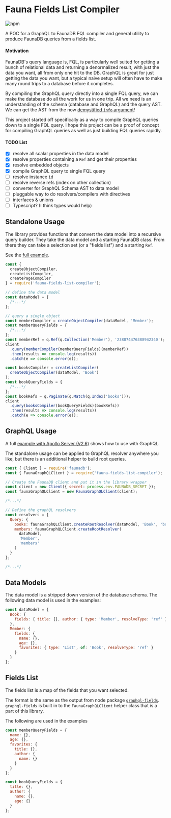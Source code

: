 # Fauna Fields List Compiler

![npm](https://img.shields.io/npm/v/fauna-fields-list-compile.svg)

A POC for a GraphQL to FaunaDB FQL compiler and general utility to produce FaunaDB queries from a fields list.

#### Motivation

FaunaDB's query language is, FQL, is particularly well suited for getting a bunch of relational data and returning a denormalized result, with just the data you want, all from only one hit to the DB. GraphQL is great for just getting the data you want, but a typical naive setup will often have to make many round trips to a database before it completes.

By compiling the GraphQL query directly into a single FQL query, we can make the database do all the work for us in one trip. All we need is an understanding of the schema (database and GraphQL) and the query AST. We can get the AST from the now [demystified `info` argument](https://www.prisma.io/blog/graphql-server-basics-demystifying-the-info-argument-in-graphql-resolvers-6f26249f613a)!

This project started off specifically as a way to compile GraphQL queries down to a single FQL query. I hope this project can be a proof of concept for compiling GraphQL queries as well as just building FQL queries rapidly.

#### TODO List

- [x] resolve all scalar properties in the data model
- [x] resolve properties containing a `Ref` and get their properties
- [x] resolve embedded objects
- [x] compile GraphQL query to single FQL query
- [ ] resolve instance `id`
- [ ] resolve reverse refs (index on other collection)
- [ ] converter for GraphQL Schema AST to data model
- [ ] pluggable way to do resolvers/compilers with directives
- [ ] interfaces & unions
- [ ] Typescript? (I think types would help)

## Standalone Usage

The library provides functions that convert the data model into a recursive query builder. They take the data model and a starting FaunaDB class. From there they can take a selection set (or a "fields list") and a starting `Ref`.

See the [full example](https://github.com/ptpaterson/fauna-fields-list-compiler/tree/master/examples/standalone).

```js
const {
  createObjectCompiler,
  createListCompiler,
  createPageCompiler
} = require('fauna-fields-list-compiler');

// define the data model
const dataModel = {
  /*...*/
};

// query a single object
const memberCompiler = createObjectCompiler(dataModel, 'Member');
const memberQueryFields = {
  /*...*/
};
const memberRef = q.Ref(q.Collection('Member'), '238074476388942340');
client
  .query(memberCompiler(memberQueryFields)(memberRef))
  .then(results => console.log(results))
  .catch(e => console.error(e));

const booksCompiler = createListCompiler(
  createObjectCompiler(dataModel, 'Book')
);
const bookQueryFields = {
  /*...*/
};
const bookRefs = q.Paginate(q.Match(q.Index('books')));
client
  .query(booksCompiler(bookQueryFields)(bookRefs))
  .then(results => console.log(results))
  .catch(e => console.error(e));
```

## GraphQL Usage

A full [example with Apollo Server (V2.6)](https://github.com/ptpaterson/fauna-fields-list-compiler/tree/master/examples/apollo) shows how to use with GraphQL.

The standalone usage can be applied to GraphQL resolver anywhere you like, but there is an additional helper to build root queries.

```js
const { Client } = require('faunadb');
const { FaunaGraphQLClient } = require('fauna-fields-list-compiler');

// Create the FaunaDB client and put it in the library wrapper
const client = new Client({ secret: process.env.FAUNADB_SECRET });
const faunaGraphQLClient = new FaunaGraphQLClient(client);

/*...*/

// Define the graphQL resolvers
const resolvers = {
  Query: {
    books: faunaGraphQLClient.createRootResolver(dataModel, 'Book', 'books'),
    members: faunaGraphQLClient.createRootResolver(
      dataModel,
      'Member',
      'members'
    )
  }
};

/*...*/
```

## Data Models

The data model is a stripped down version of the database schema. The following data model is used in the examples:

```js
const dataModel = {
  Book: {
    fields: { title: {}, author: { type: 'Member', resolveType: 'ref' } }
  },
  Member: {
    fields: {
      name: {},
      age: {},
      favorites: { type: 'List', of: 'Book', resolveType: 'ref' }
    }
  }
};
```

## Fields List

The fields list is a map of the fields that you want selected.

The format is the same as the output from node package [`graphql-fields`](https://www.npmjs.com/package/graphql-fields). `graphql-fields` is built in to the `FaunaGraphQLClient` helper class that is a part of this library.

The following are used in the examples

```js
const memberQueryFields = {
  name: {},
  age: {},
  favorites: {
    title: {},
    author: {
      name: {}
    }
  }
};

const bookQueryFields = {
  title: {},
  author: {
    name: {},
    age: {}
  }
};
```
